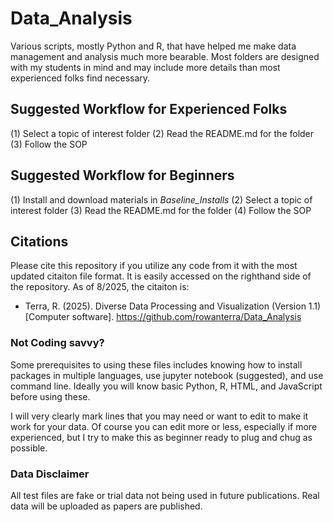 # Data_Analysis
Various scripts, mostly Python and R, that have helped me make data management and analysis much more bearable. Most folders are designed with my students in mind and may include more details than most experienced folks find necessary. 

## Suggested Workflow for Experienced Folks
(1) Select a topic of interest folder
(2) Read the README.md for the folder
(3) Follow the SOP


## Suggested Workflow for Beginners
(1) Install and download materials in *Baseline_Installs*
(2) Select a topic of interest folder
(3) Read the README.md for the folder
(4) Follow the SOP


## Citations
Please cite this repository if you utilize any code from it with the most updated citaiton file format. It is easily accessed on the righthand side of the repository.
As of 8/2025, the citaiton is: 
- Terra, R. (2025). Diverse Data Processing and Visualization (Version 1.1) [Computer software]. https://github.com/rowanterra/Data_Analysis
  
### Not Coding savvy?
Some prerequisites to using these files includes knowing how to install packages in multiple languages, use jupyter notebook (suggested), and use command line. Ideally you will know basic Python, R, HTML, and JavaScript before using these. 

I will very clearly mark lines that you may need or want to edit to make it work for your data. Of course you can edit more or less, especially if more experienced, but I try to make this as beginner ready to plug and chug as possible.


### Data Disclaimer
All test files are fake or trial data not being used in future publications. Real data will be uploaded as papers are published.
